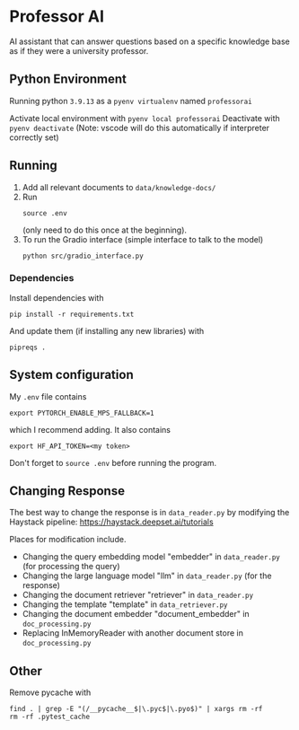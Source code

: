 # Professor AI

AI assistant that can answer questions based on a specific knowledge base as if they were a university professor.

## Python Environment

Running python `3.9.13` as a `pyenv virtualenv` named `professorai`

Activate local environment with `pyenv local professorai`
Deactivate with `pyenv deactivate`
(Note: vscode will do this automatically if interpreter correctly set)

## Running

1. Add all relevant documents to `data/knowledge-docs/`
2. Run
   ```
   source .env
   ```
   (only need to do this once at the beginning).
3. To run the Gradio interface (simple interface to talk to the model)
   ```
   python src/gradio_interface.py
   ```

### Dependencies

Install dependencies with

```
pip install -r requirements.txt
```

And update them (if installing any new libraries) with

```
pipreqs .
```

## System configuration

My `.env` file contains

```
export PYTORCH_ENABLE_MPS_FALLBACK=1
```

which I recommend adding. It also contains

`export HF_API_TOKEN=<my token>`

Don't forget to `source .env` before running the program.

## Changing Response

The best way to change the response is in `data_reader.py` by modifying the Haystack pipeline:
https://haystack.deepset.ai/tutorials

Places for modification include.

- Changing the query embedding model "embedder" in `data_reader.py` (for processing the query)
- Changing the large language model "llm" in `data_reader.py` (for the response)
- Changing the document retriever "retriever" in `data_reader.py`
- Changing the template "template" in `data_retriever.py`
- Changing the document embedder "document_embedder" in `doc_processing.py`
- Replacing InMemoryReader with another document store in `doc_processing.py`

## Other

Remove pycache with

```
find . | grep -E "(/__pycache__$|\.pyc$|\.pyo$)" | xargs rm -rf
rm -rf .pytest_cache
```
